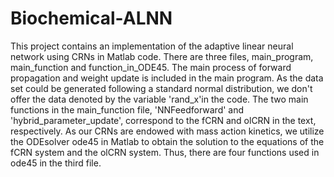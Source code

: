 # Biochemical-ALNN
This project contains an implementation of the adaptive linear neural network using CRNs in Matlab code. There are three files, main_program, main_function and function_in_ODE45. The main process of forward propagation and weight update is included in the main program. As the data set could be generated following a standard normal distribution, we don't offer the data denoted by the variable 'rand_x'in the code. The two main functions in the main_function file, 'NNFeedforward' and 'hybrid_parameter_update', correspond to the fCRN and olCRN in the text, respectively. As our CRNs are endowed with mass action kinetics, we utilize the ODEsolver ode45 in Matlab to obtain the solution to the equations of the fCRN system and the olCRN system. Thus, there are four functions used in ode45 in the third file.
